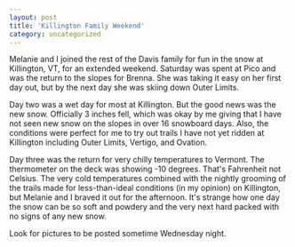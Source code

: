```yaml
---
layout: post
title: 'Killington Family Weekend'
category: uncategorized
---
```


Melanie and I joined the rest of the Davis family for fun in the snow at Killington, VT, for an extended weekend.  Saturday was spent at Pico and was the return to the slopes for Brenna.  She was taking it easy on her first day out, but by the next day she was skiing down Outer Limits.

Day two was a wet day for most at Killington.  But the good news was the new snow.  Officially 3 inches fell, which was okay by me giving that I have not seen new snow on the slopes in over 16 snowboard days.  Also, the conditions were perfect for me to try out trails I have not yet ridden at Killington including Outer Limits, Vertigo, and Ovation.

Day three was the return for very chilly temperatures to Vermont.  The thermometer on the deck was showing -10 degrees.  That's Fahrenheit not Celsius.  The very cold temperatures combined with the nightly grooming of the trails made for less-than-ideal conditions (in my opinion) on Killington, but Melanie and I braved it out for the afternoon.  It's strange how one day the snow can be so soft and powdery and the very next hard packed with no signs of any new snow.

Look for pictures to be posted sometime Wednesday night.
